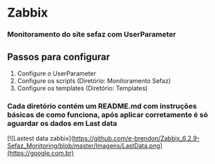 # Zabbix
### Monitoramento do site sefaz com UserParameter
## Passos para configurar
1. Configure o UserParameter
2. Configure os scripts (Diretório: Monitoramento Sefaz)
3. Configure os templates (Diretório: Templates)
### Cada diretório contém um README.md com instruções básicas de como funciona, após aplicar corretamente é só aguardar os dados em Last data
[![Lastest data zabbix](https://github.com/e-brendon/Zabbix_6.2.9-Sefaz_Monitoring/blob/master/Imagens/LastData.png](https://google.com.br)
